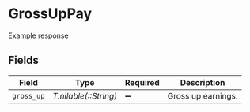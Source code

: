 # GrossUpPay

Example response


## Fields

| Field                 | Type                  | Required              | Description           |
| --------------------- | --------------------- | --------------------- | --------------------- |
| `gross_up`            | *T.nilable(::String)* | :heavy_minus_sign:    | Gross up earnings.    |